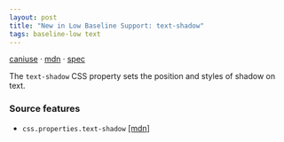 ```yaml
---
layout: post
title: "New in Low Baseline Support: text-shadow"
tags: baseline-low text
---
```


[caniuse](https://caniuse.com/?search=text-shadow) · [mdn](https://developer.mozilla.org/en-US/search?q=text-shadow) · [spec](https://drafts.csswg.org/css-text-decor-4/#text-shadow-property)

The `text-shadow` CSS property sets the position and styles of shadow on text.

### Source features

- ``css.properties.text-shadow`` [[mdn]](https://developer.mozilla.org/en-US/search?q=css.properties.text-shadow)

